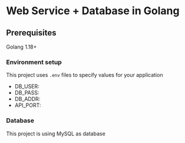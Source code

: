 # Web Service + Database in Golang

## Prerequisites
Golang 1.18+

### Environment setup
This project uses `.env` files to specify values for your application
* DB_USER: 
* DB_PASS: 
* DB_ADDR: 
* API_PORT: 

### Database
This project is using MySQL as database
